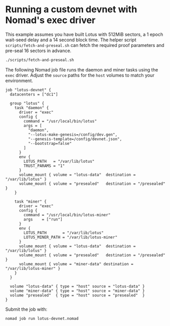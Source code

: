 # Running a custom devnet with Nomad's exec driver

This example assumes you have built Lotus with 512MiB sectors, a 1 epoch
wait-seed delay and a 14 second block time. The helper script
`scripts/fetch-and-preseal.sh` can fetch the required proof parameters and
pre-seal 16 sectors in advance.

```bash
./scripts/fetch-and-preseal.sh
```

The following Nomad job file runs the daemon and miner tasks using the `exec`
driver. Adjust the `source` paths for the `host` volumes to match your
environment.

```hcl
job "lotus-devnet" {
  datacenters = ["dc1"]

  group "lotus" {
    task "daemon" {
      driver = "exec"
      config {
        command = "/usr/local/bin/lotus"
        args = [
          "daemon",
          "--lotus-make-genesis=/config/dev.gen",
          "--genesis-template=/config/devnet.json",
          "--bootstrap=false"
        ]
      }
      env {
        LOTUS_PATH   = "/var/lib/lotus"
        TRUST_PARAMS = "1"
      }
      volume_mount { volume = "lotus-data"  destination = "/var/lib/lotus" }
      volume_mount { volume = "presealed"   destination = "/presealed" }
    }

    task "miner" {
      driver = "exec"
      config {
        command = "/usr/local/bin/lotus-miner"
        args    = ["run"]
      }
      env {
        LOTUS_PATH       = "/var/lib/lotus"
        LOTUS_MINER_PATH = "/var/lib/lotus-miner"
      }
      volume_mount { volume = "lotus-data"  destination = "/var/lib/lotus" }
      volume_mount { volume = "presealed"   destination = "/presealed" }
      volume_mount { volume = "miner-data" destination = "/var/lib/lotus-miner" }
    }
  }

  volume "lotus-data" { type = "host" source = "lotus-data" }
  volume "miner-data" { type = "host" source = "miner-data" }
  volume "presealed"  { type = "host" source = "presealed"  }
}
```

Submit the job with:

```bash
nomad job run lotus-devnet.nomad
```
